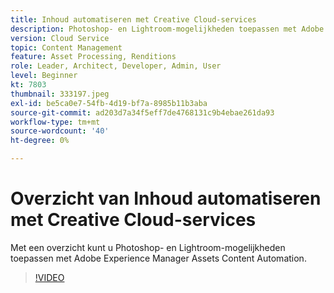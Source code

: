 ```yaml
---
title: Inhoud automatiseren met Creative Cloud-services
description: Photoshop- en Lightroom-mogelijkheden toepassen met Adobe Experience Manager Assets Content Automation.
version: Cloud Service
topic: Content Management
feature: Asset Processing, Renditions
role: Leader, Architect, Developer, Admin, User
level: Beginner
kt: 7803
thumbnail: 333197.jpeg
exl-id: be5ca0e7-54fb-4d19-bf7a-8985b11b3aba
source-git-commit: ad203d7a34f5eff7de4768131c9b4ebae261da93
workflow-type: tm+mt
source-wordcount: '40'
ht-degree: 0%

---
```


# Overzicht van Inhoud automatiseren met Creative Cloud-services

Met een overzicht kunt u Photoshop- en Lightroom-mogelijkheden toepassen met Adobe Experience Manager Assets Content Automation.

>[!VIDEO](https://video.tv.adobe.com/v/333197?quality=12&learn=on)
